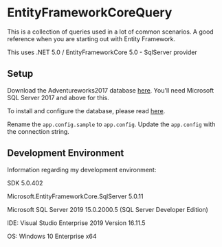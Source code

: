 # EntityFrameworkCoreQuery

This is a collection of queries used in a lot of common scenarios. A good reference when you are starting out with Entity Framework.

This uses .NET 5.0 / EntityFrameworkCore 5.0 - SqlServer provider

## Setup

Download the Adventureworks2017 database [here](https://github.com/Microsoft/sql-server-samples/releases/tag/adventureworks).  You'll need Microsoft SQL Server 2017 and above for this.

To install and configure the database, please read [here](https://docs.microsoft.com/en-us/sql/samples/adventureworks-install-configure?view=sql-server-ver15).

Rename the `app.config.sample` to `app.config`. Update the `app.config` with the connection string.

## Development Environment

Information regarding my development environment:

SDK 5.0.402

Microsoft.EntityFrameworkCore.SqlServer 5.0.11

Microsoft SQL Server 2019 15.0.2000.5  (SQL Server Developer Edition)

IDE: Visual Studio Enterprise 2019 Version 16.11.5

OS: Windows 10 Enterprise x64
